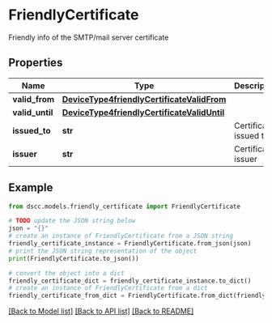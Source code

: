 # FriendlyCertificate

Friendly info of the SMTP/mail server certificate

## Properties

Name | Type | Description | Notes
------------ | ------------- | ------------- | -------------
**valid_from** | [**DeviceType4friendlyCertificateValidFrom**](DeviceType4friendlyCertificateValidFrom.md) |  | [optional] 
**valid_until** | [**DeviceType4friendlyCertificateValidUntil**](DeviceType4friendlyCertificateValidUntil.md) |  | [optional] 
**issued_to** | **str** | Certificate issued to | [optional] 
**issuer** | **str** | Certificate issuer | [optional] 

## Example

```python
from dscc.models.friendly_certificate import FriendlyCertificate

# TODO update the JSON string below
json = "{}"
# create an instance of FriendlyCertificate from a JSON string
friendly_certificate_instance = FriendlyCertificate.from_json(json)
# print the JSON string representation of the object
print(FriendlyCertificate.to_json())

# convert the object into a dict
friendly_certificate_dict = friendly_certificate_instance.to_dict()
# create an instance of FriendlyCertificate from a dict
friendly_certificate_from_dict = FriendlyCertificate.from_dict(friendly_certificate_dict)
```
[[Back to Model list]](../README.md#documentation-for-models) [[Back to API list]](../README.md#documentation-for-api-endpoints) [[Back to README]](../README.md)


